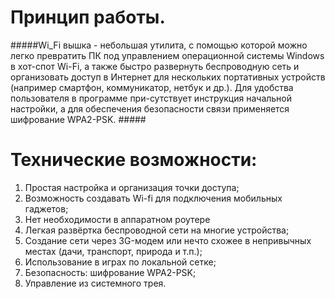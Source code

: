 # Принцип работы. 
#####Wi_Fi вышка - небольшая утилита, с помощью которой можно легко превратить ПК под управлением операционной системы Windows в хот-спот Wi-Fi, а также быстро развернуть беспроводную сеть и организовать доступ в Интернет для нескольких портативных устройств (например смартфон, коммуникатор, нетбук и др.). Для удобства пользователя в программе при-сутствует инструкция начальной настройки, а для обеспечения безопасности связи применяется шифрование WPA2-PSK. #####

# Технические возможности:
1. Простая настройка и организация точки доступа; 
2. Возможность создавать Wi-fi для подключения мобильных гаджетов; 
3. Нет необходимости в аппаратном роутере
4. Легкая развёртка беспроводной сети на многие устройства; 
5. Создание сети через 3G-модем или нечто схожее в непривычных местах (дачи, транспорт, природа и т.п.);
6. Использование в играх по локальной сетке; 
7. Безопасность: шифрование WPA2-PSK;
8. Управление из системного трея. 
